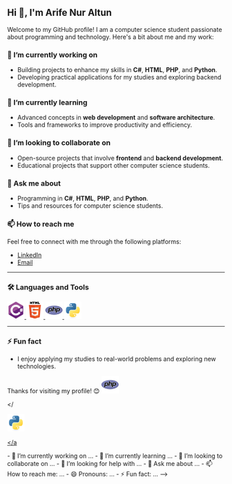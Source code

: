  ## Hi 👋, I'm Arife Nur Altun

Welcome to my GitHub profile! I am a computer science student passionate about programming and technology. Here's a bit about me and my work:

### 🔭 I’m currently working on
- Building projects to enhance my skills in **C#**, **HTML**, **PHP**, and **Python**.
- Developing practical applications for my studies and exploring backend development.

### 🌱 I’m currently learning
- Advanced concepts in **web development** and **software architecture**.
- Tools and frameworks to improve productivity and efficiency.

### 👯 I’m looking to collaborate on
- Open-source projects that involve **frontend** and **backend development**.
- Educational projects that support other computer science students.

### 💬 Ask me about
- Programming in **C#**, **HTML**, **PHP**, and **Python**.
- Tips and resources for computer science students.

### 📫 How to reach me
Feel free to connect with me through the following platforms:
- [LinkedIn](https://www.linkedin.com)  
- [Email](mailto:your-email@example.com)  

---

### 🛠️ Languages and Tools
<p align="left">
  <a href="https://www.w3schools.com/cs/" target="_blank" rel="noreferrer">
    <img src="https://raw.githubusercontent.com/devicons/devicon/master/icons/csharp/csharp-original.svg" alt="csharp" width="40" height="40"/>
  </a>
  <a href="https://www.w3.org/html/" target="_blank" rel="noreferrer">
    <img src="https://raw.githubusercontent.com/devicons/devicon/master/icons/html5/html5-original-wordmark.svg" alt="html5" width="40" height="40"/>
  </a>
  <a href="https://www.php.net" target="_blank" rel="noreferrer">
    <img src="https://raw.githubusercontent.com/devicons/devicon/master/icons/php/php-original.svg" alt="php" width="40" height="40"/>
  </a>
  <a href="https://www.python.org" target="_blank" rel="noreferrer">
    <img src="https://raw.githubusercontent.com/devicons/devicon/master/icons/python/python-original.svg" alt="python" width="40" height="40"/>
  </a>
</p>

---

### ⚡ Fun fact
- I enjoy applying my studies to real-world problems and exploring new technologies.

Thanks for visiting my profile! 😊
<img src="https://raw.githubusercontent.com/devicons/devicon/master/icons/php/php-original.svg" alt="php" width="40" height="40"/> 
  
  </
</a> 
  <a href="https://www.python.org" target="_blank" rel="noreferrer"> 
    
   
<img src="https://raw.githubusercontent.com/devicons/devicon/master/icons/python/python-original.svg" alt="python" width="40" height="40"/> 
  
  </a
</a>  

</p>
- 🔭 I’m currently working on ...
- 🌱 I’m currently learning ...
- 👯 I’m looking to collaborate on ...
- 🤔 I’m looking for help with ...
- 💬 Ask me about ...
- 📫 How to reach me: ...
- 😄 Pronouns: ...
- ⚡ Fun fact: ...
-->
